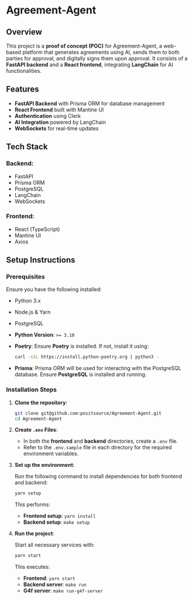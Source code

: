 # Agreement-Agent

## Overview

This project is a **proof of concept (POC)** for Agreement-Agent, a web-based platform that generates agreements using AI, sends them to both parties for approval, and digitally signs them upon approval. It consists of a **FastAPI backend** and a **React frontend**, integrating **LangChain** for AI functionalities.

## Features

- **FastAPI Backend** with Prisma ORM for database management
- **React Frontend** built with Mantine UI
- **Authentication** using Clerk
- **AI Integration** powered by LangChain
- **WebSockets** for real-time updates

## Tech Stack

### Backend:

- FastAPI
- Prisma ORM
- PostgreSQL
- LangChain
- WebSockets

### Frontend:

- React (TypeScript)
- Mantine UI
- Axios

## Setup Instructions

### Prerequisites

Ensure you have the following installed:

- Python 3.x
- Node.js & Yarn
- PostgreSQL

- **Python Version**: `>= 3.10`
- **Poetry**: Ensure **Poetry** is installed. If not, install it using:
  ```bash
  curl -sSL https://install.python-poetry.org | python3 -
  ```
- **Prisma**: Prisma ORM will be used for interacting with the PostgreSQL database. Ensure **PostgreSQL** is installed and running.

### Installation Steps

1. **Clone the repository**:

   ```bash
   git clone git@github.com:positsource/Agreement-Agent.git
   cd Agreement-Agent
   ```

2. **Create `.env` Files**:

   - In both the **frontend** and **backend** directories, create a `.env` file.
   - Refer to the `.env.sample` file in each directory for the required environment variables.

3. **Set up the environment**:

   Run the following command to install dependencies for both frontend and backend:

   ```bash
   yarn setup
   ```

   This performs:

   - **Frontend setup**: `yarn install`
   - **Backend setup**: `make setup`

4. **Run the project**:

   Start all necessary services with:

   ```bash
   yarn start
   ```

   This executes:

   - **Frontend**: `yarn start`
   - **Backend server**: `make run`
   - **G4f server**: `make run-g4f-server`
